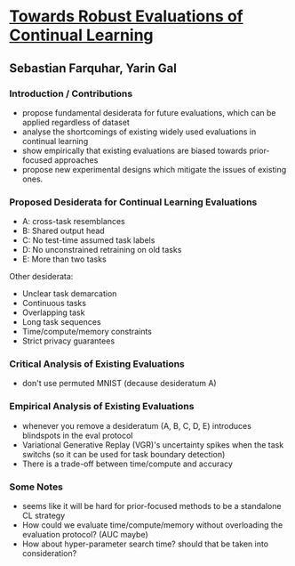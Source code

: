 # [Towards Robust Evaluations of Continual Learning](https://arxiv.org/abs/1805.09733)

## Sebastian Farquhar, Yarin Gal

### Introduction / Contributions

* propose fundamental desiderata for future evaluations, which can be applied regardless of dataset
* analyse the shortcomings of existing widely used evaluations in continual learning
* show empirically that existing evaluations are biased towards prior-focused approaches
* propose new experimental designs which mitigate the issues of existing ones.

### Proposed Desiderata for Continual Learning Evaluations

* A: cross-task resemblances
* B: Shared output head
* C: No test-time assumed task labels
* D: No unconstrained retraining on old tasks
* E: More than two tasks

Other desiderata:

* Unclear task demarcation
* Continuous tasks
* Overlapping task
* Long task sequences
* Time/compute/memory constraints
* Strict privacy guarantees

### Critical Analysis of Existing Evaluations

* don't use permuted MNIST (decause desideratum A)

### Empirical Analysis of Existing Evaluations


* whenever you remove a desideratum (A, B, C, D, E) introduces blindspots in the eval protocol
* Variational Generative Replay (VGR)'s uncertainty spikes when the task switchs (so it can be used for task boundary detection)
* There is a trade-off between time/compute and accuracy


### Some Notes

* seems like it will be hard for prior-focused methods to be a standalone CL strategy
* How could we evaluate time/compute/memory without overloading the evaluation protocol? (AUC maybe)
* How about hyper-parameter search time? should that be taken into consideration?



